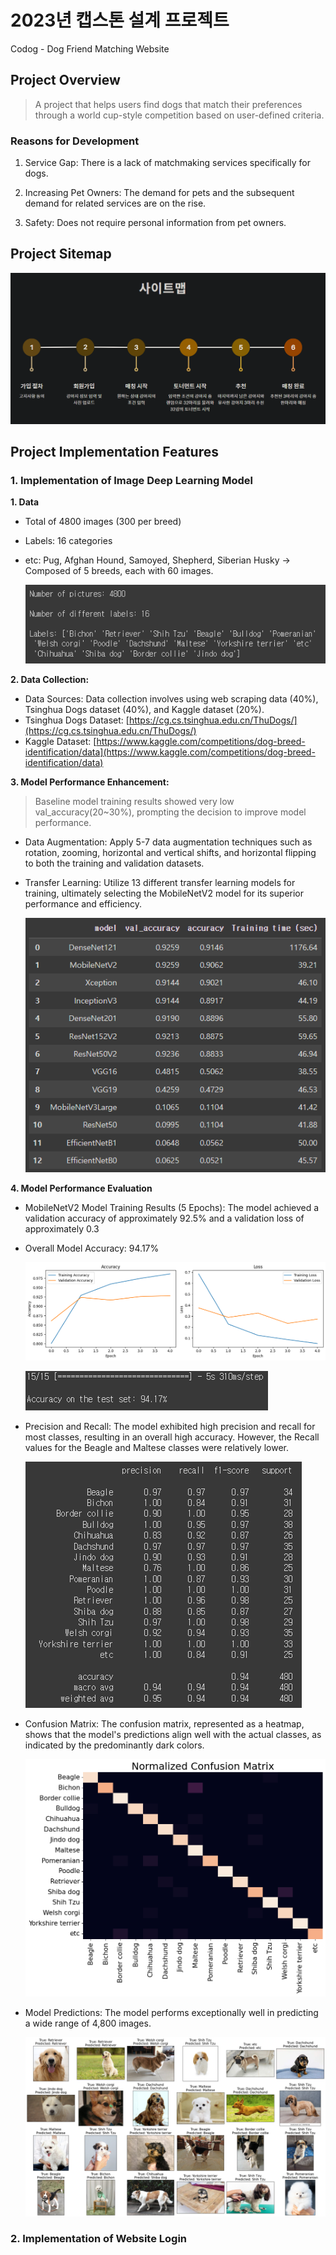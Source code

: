 # 2023년 캡스톤 설계 프로젝트
Codog - Dog Friend Matching Website 

## Project Overview

> A project that helps users find dogs that match their preferences through a world cup-style competition based on user-defined criteria.

### Reasons for Development
1. Service Gap: There is a lack of matchmaking services specifically for dogs.

2. Increasing Pet Owners: The demand for pets and the subsequent demand for related services are on the rise.

3. Safety: Does not require personal information from pet owners.

## Project Sitemap
![project sitemap](/image/sitemap.png)

## Project Implementation Features

### 1. Implementation of Image Deep Learning Model

**1. Data**
- Total of 4800 images (300 per breed)
- Labels: 16 categories
- etc: Pug, Afghan Hound, Samoyed, Shepherd, Siberian Husky → Composed of 5 breeds, each with 60 images.

    ![project sitemap](/image/label.png)

**2. Data Collection:**

- Data Sources: Data collection involves using web scraping data (40%), Tsinghua Dogs dataset (40%), and Kaggle dataset (20%).
- Tsinghua Dogs Dataset: [https://cg.cs.tsinghua.edu.cn/ThuDogs/](https://cg.cs.tsinghua.edu.cn/ThuDogs/)
- Kaggle Dataset: [https://www.kaggle.com/competitions/dog-breed-identification/data](https://www.kaggle.com/competitions/dog-breed-identification/data)

**3. Model Performance Enhancement:**

   >Baseline model training results showed very low val_accuracy(20~30%), prompting the decision to improve model performance.

- Data Augmentation: Apply 5-7 data augmentation techniques such as rotation, zooming, horizontal and vertical shifts, and horizontal flipping to both the training and validation datasets.
- Transfer Learning: Utilize 13 different transfer learning models for training, ultimately selecting the MobileNetV2 model for its superior performance and efficiency.

    ![Transfer Learning Result](/image/transferlearning.png)

**4. Model Performance Evaluation**
- MobileNetV2 Model Training Results (5 Epochs): The model achieved a validation accuracy of approximately 92.5% and a validation loss of approximately 0.3

- Overall Model Accuracy: 94.17%

    ![Transfer Learning Result](/image/accuracy&loss.png)

    ![Transfer Learning Result](/image/modelaccuracy.png)

- Precision and Recall: The model exhibited high precision and recall for most classes, resulting in an overall high accuracy. However, the Recall values for the Beagle and Maltese classes were relatively lower.

    ![Transfer Learning Result](/image/precision&recall.png)

- Confusion Matrix: The confusion matrix, represented as a heatmap, shows that the model's predictions align well with the actual classes, as indicated by the predominantly dark colors.

    ![Transfer Learning Result](/image/confusionmatrix.png)

- Model Predictions: The model performs exceptionally well in predicting a wide range of 4,800 images.

    ![Transfer Learning Result](/image/modelprediction.png)
    
### 2. Implementation of Website Login

